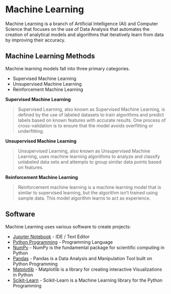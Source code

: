 # Machine Learning

Machine Learning is a branch of Artificial Intelligence (AI) and Computer Science that focuses on the use of Data Analysis that automates the creation of analytical models and algorithms that iteratively learn from data by improving their accuracy.

## Machine Learning Methods

Machine learning models fall into three primary categories.

- Supervised Machine Learning
- Unsupervised Machine Learning
- Reinforcement Machine Learning

**Supervised Machine Learning**

>Supervised Learning, also known as Supervised Machine Learning, is defined by the use of labeled datasets to train algorithms and predict labels based on known features with accurate results. One process of cross-validation is to ensure that the model avoids overfitting or underfitting.

**Unsupervised Machine Learning**

>Unsupervised Learning, also known as Unsupervised Machine Learning, uses machine learning algorithms to analyze and classify unlabeled data sets and attempts to group similar data points based on features.

**Reinforcement Machine Learning**

>Reinforcement machine learning is a machine learning model that is similar to supervised learning, but the algorithm isn’t trained using sample data. This model algorithm learns to act as experience.  


## Software

Machine Learning uses various software to create projects:

- [Jupyter Notebook](https://jupyter.org/) - IDE / Text Editor
- [Python Programming](https://python.org/) - Programming Language
- [NumPy](https://numpy.org/)  - NumPy is the fundamental package for scientific computing in Python
- [Pandas](https://pandas.pydata.org/) - Pandas is a Data Analysis and Manipulation Tool built on Python Programming
- [Matplotlib](https://matplotlib.org/) - Matplotlib is a library for creating interactive Visualizations in Python
- [Scikit-Learn](https://scikit-learn.org/stable/) - Scikit-Learn is a Machine Learning library for the Python Programming
